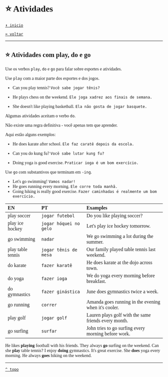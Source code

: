 <font face="Calibri">

# ⭐ Atividades

[`⬆️ inicio`](../../EF%20Route.md)

[`⬅️ voltar`](../Iniciante%202.md)

---

## ⭐ Atividades com play, do e go

Use os verbos `play`, `do` e `go` para falar sobre esportes e atividades.

Use `play` com a maior parte dos esportes e dos jogos.

+ Can you play tennis?
    `Você sabe jogar tênis?`

+ He plays chess on the weekend.
    `Ele joga xadrez aos finais de semana.`

+ She doesn't like playing basketball.
    `Ela não gosta de jogar basquete.`

Algumas atividades aceitam o verbo `do`.

Não existe uma regra definitiva - você apenas tem que aprender.

Aqui estão alguns exemplos:

+ He does karate after school.
    `Ele faz caratê depois da escola.`

+ Can you do kung fu?
    `Você sabe lutar kung fu?`

+ Doing yoga is good exercise.
    `Praticar ioga é um bom exercício.`

Use `go` com substantivos que terminam em `-ing`.

+ Let's go swimming!
    `Vamos nadar!`
+ He goes running every morning.
    `Ele corre toda manhã.`
+ Going hiking is really good exercise.
    `Fazer caminhadas é realmente um bom exercício.`

| EN | PT | Examples |
|:-|:-|:-|
| play soccer | `jogar futebol` | Do you like playing soccer? |
| play ice hockey | `jogar hóquei no gelo` | Let's play ice hockey tomorrow. |
| go swimming | `nadar` | We go swimming a lot during the summer. |
| play table tennis | `jogar tênis de mesa` | Our family played table tennis last weekend. |
| do karate | `fazer karatê` | He does karate at the dojo across town. |
| do yoga | `fazer ioga`| We do yoga every morning before breakfast. |
| do gymnastics | `fazer ginástica` | June does gymnastics twice a week. |
| go running | `correr` | Amanda goes running in the evening when it's cooler. |
| play golf | `jogar golf` | Lauren plays golf with the same friends every month. |
| go surfing | `surfar` | John tries to go surfing every morning before work. |

He likes **playing** football with his friends.
They always **go** surfing on the weekend.
Can she **play** table tennis?
I enjoy **doing** gymnastics. It's great exercise.
She **does** yoga every morning.
He always **goes** hiking on the weekend.

---

[`^ topo`](#-Atividades)
</font>

